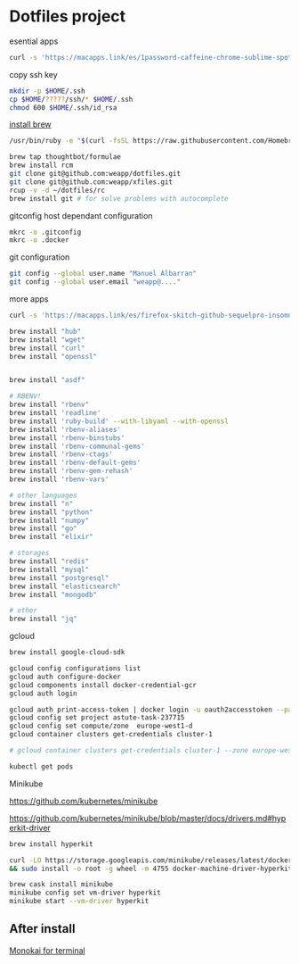 # Dotfiles project

esential apps
```sh
curl -s 'https://macapps.link/es/1password-caffeine-chrome-sublime-spotify-telegram-slack-docker' | sh
```

copy ssh key
```sh
mkdir -p $HOME/.ssh
cp $HOME/?????/ssh/* $HOME/.ssh
chmod 600 $HOME/.ssh/id_rsa
```

[install brew](http://brew.sh/)
```sh
/usr/bin/ruby -e "$(curl -fsSL https://raw.githubusercontent.com/Homebrew/install/master/install)"
```

```sh
brew tap thoughtbot/formulae
brew install rcm
git clone git@github.com:weapp/dotfiles.git
git clone git@github.com:weapp/xfiles.git
rcup -v -d ~/dotfiles/rc
brew install git # for solve problems with autocomplete
```

gitconfig host dependant configuration
```sh
mkrc -o .gitconfig
mkrc -o .docker
```

git configuration
```sh
git config --global user.name "Manuel Albarran"
git config --global user.email "weapp@...."
```

more apps
```sh
curl -s 'https://macapps.link/es/firefox-skitch-github-sequelpro-insomnia-unarchiver-skim-cleanmymac-vlc-whatsapp' | sh
```

```sh
brew install "hub"
brew install "wget"
brew install "curl"
brew install "openssl"


brew install "asdf"

# RBENV!
brew install "rbenv"
brew install 'readline'
brew install 'ruby-build' --with-libyaml --with-openssl
brew install 'rbenv-aliases'
brew install 'rbenv-binstubs'
brew install 'rbenv-communal-gems'
brew install 'rbenv-ctags'
brew install 'rbenv-default-gems'
brew install 'rbenv-gem-rehash'
brew install 'rbenv-vars'

# other languages
brew install "n"
brew install "python"
brew install "numpy"
brew install "go"
brew install "elixir"

# storages
brew install "redis"
brew install "mysql"
brew install "postgresql"
brew install "elasticsearch"
brew install "mongodb"

# other
brew install "jq"
```


gcloud
```sh
brew install google-cloud-sdk

gcloud config configurations list
gcloud auth configure-docker
gcloud components install docker-credential-gcr
gcloud auth login

gcloud auth print-access-token | docker login -u oauth2accesstoken --password-stdin https://gcr.io
gcloud config set project astute-task-237715
gcloud config set compute/zone  europe-west1-d
gcloud container clusters get-credentials cluster-1

# gcloud container clusters get-credentials cluster-1 --zone europe-west1-d --project astute-task-237715

kubectl get pods
```

Minikube


https://github.com/kubernetes/minikube

https://github.com/kubernetes/minikube/blob/master/docs/drivers.md#hyperkit-driver


```sh
brew install hyperkit

curl -LO https://storage.googleapis.com/minikube/releases/latest/docker-machine-driver-hyperkit \
&& sudo install -o root -g wheel -m 4755 docker-machine-driver-hyperkit /usr/local/bin/

brew cask install minikube
minikube config set vm-driver hyperkit
minikube start --vm-driver hyperkit
```

## After install

[Monokai for terminal](https://github.com/stephenway/monokai.terminal)
